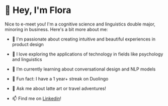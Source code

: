 # 🌻 Hey, I'm Flora

<!--
**hfloralin/hfloralin** is a ✨ _special_ ✨ repository because its `README.md` (this file) appears on your GitHub profile.
-->

Nice to e-meet you! I'm a cognitive science and linguistics double major, minoring in business. Here's a bit more about me: 

- 🎨 I'm passionate about creating intuitive and beautiful experiences in product design
- 🔭 I love exploring the applications of technology in fields like psychology and linguistics
- 🌱 I’m currently learning about conversational design and NLP models
- 🦉 Fun fact: I have a 1 year+ streak on Duolingo 

- 💬 Ask me about latte art or travel adventures!
- 📫 Find me on [Linkedin](https://www.linkedin.com/in/flora-l/)!
